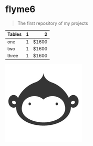 # flyme6
> The first repository of my projects

| Tables        | 1  | 2  |
| ------------- |:-------------:| -----:|
| one      | 1 | $1600 |
| two     | 1      |  $1600 |
| three | 1      |   $1600 |

![logo](https://github.com/mokro1/flyme6/blob/master/logo.jpg)